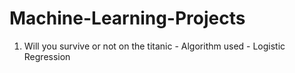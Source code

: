 # Machine-Learning-Projects

1. Will you survive or not on the titanic - Algorithm used - Logistic Regression
